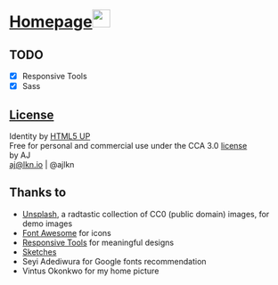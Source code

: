 # <a href="https://oukaire.github.io/">Homepage<img src="images/favicon.ico" alt width="32"/></a>

## TODO

- [x] Responsive Tools
- [x] Sass

## [License]

Identity by [HTML5 UP]  
Free for personal and commercial use under the CCA 3.0 [license][1]  
by AJ   
aj@lkn.io | @ajlkn

## Thanks to

* [Unsplash], a radtastic collection of CC0 (public domain) images, for demo images
* [Font Awesome] for icons
* [Responsive Tools] for meaningful designs
* [Sketches]
* Seyi Adediwura for Google fonts recommendation
* Vintus Okonkwo for my home picture

[License]: LICENSE
[1]: https://html5up.net/license
[HTML5 UP]: https://html5up.net/
[Font Awesome]: https://fontawesome.com/?from=io
[Responsive Tools]: https://github.com/ajlkn/responsive-tools
[Unsplash]: https://unsplash.com/
[Sketches]: http://funny.pho.to/color_pencil_drawing/
